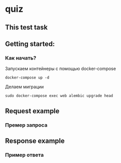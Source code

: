 # quiz
## This test task

## Getting started:
### Как начать?

Запускаем контейнеры с помощью docker-compose

```
docker-compose up -d
```

Делаем миграции

```
sudo docker-compose exec web alembic upgrade head
```

## Request example
### Премер запроса


## Response example
### Пример ответа


